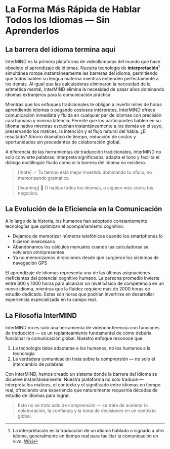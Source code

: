 # La Forma Más Rápida de Hablar Todos los Idiomas — Sin Aprenderlos

## La barrera del idioma termina aquí

InterMIND es la primera plataforma de videollamadas del mundo que hace obsoleto el aprendizaje de idiomas. Nuestra tecnología de **interpretación**[^1] simultánea rompe instantáneamente las barreras del idioma, permitiendo que todos hablen su lengua materna mientras entienden perfectamente a los demás. Al igual que las calculadoras eliminaron la necesidad de la aritmética mental, InterMIND elimina la necesidad de pasar años dominando idiomas extranjeros para la comunicación práctica.

Mientras que los enfoques tradicionales te obligan a invertir miles de horas aprendiendo idiomas o pagando costosos intérpretes, InterMIND ofrece comunicación inmediata y fluida en cualquier par de idiomas con precisión casi humana y mínima latencia. Permite que los participantes hablen en su idioma nativo mientras escuchan instantáneamente a los demás en el suyo, preservando los matices, la intención y el flujo natural del habla. ¿El resultado? Ahorro dramático de tiempo, reducción de costos y oportunidades sin precedentes de colaboración global.

A diferencia de las herramientas de traducción tradicionales, InterMIND no solo convierte palabras: interpreta significados, adapta el tono y facilita el diálogo multilingüe fluido como si la barrera del idioma no existiera.

[^1]: La interpretación es la traducción de un idioma hablado o signado a otro idioma, generalmente en tiempo real para facilitar la comunicación en vivo. [Wiki](https://en.wikipedia.org/wiki/Language_interpretation)

> [!note] ✅ Tu tiempo está mejor invertido dominando tu oficio, no memorizando gramática.

> [!warning] 🛑 O hablas todos los idiomas, o alguien más cierra tus negocios.

## La Evolución de la Eficiencia en la Comunicación

A lo largo de la historia, los humanos han adoptado constantemente tecnologías que optimizan el acompañamiento cognitivo:

- Dejamos de memorizar números telefónicos cuando los smartphones lo hicieron innecesario
- Abandonamos los cálculos manuales cuando las calculadoras se volvieron omnipresentes
- Ya no memorizamos direcciones desde que surgieron los sistemas de navegación GPS

El aprendizaje de idiomas representa una de las últimas asignaciones ineficientes del potencial cognitivo humano. La persona promedio invierte entre 600 y 1000 horas para alcanzar un nivel básico de competencia en un nuevo idioma, mientras que la fluidez requiere más de 2000 horas de estudio dedicado. Estas son horas que podrían invertirse en desarrollar experiencia especializada en tu campo real.

## La Filosofía InterMIND

InterMIND no es solo una herramienta de videoconferencia con funciones de traducción — es un replanteamiento fundamental de cómo debería funcionar la comunicación global. Nuestro enfoque reconoce que:

1. La tecnología debe adaptarse a los humanos, no los humanos a la tecnología
2. La verdadera comunicación trata sobre la comprensión — no solo el intercambio de palabras

Con InterMIND, hemos creado un sistema donde la barrera del idioma se disuelve instantáneamente. Nuestra plataforma no solo traduce — interpreta los matices, el contexto y el significado entre idiomas en tiempo real, ofreciendo una experiencia que naturalmente requeriría décadas de estudio de idiomas para lograr.

> Esto no se trata solo de comprensión — se trata de acelerar la colaboración, la confianza y la toma de decisiones en un contexto global.